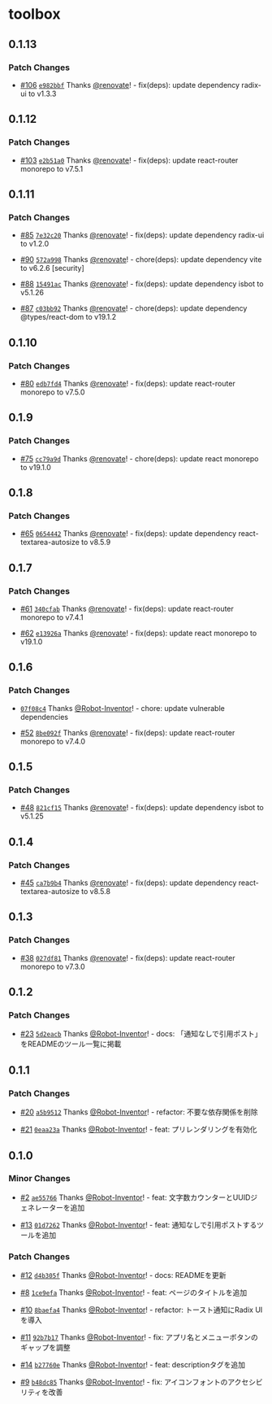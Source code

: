 # toolbox

## 0.1.13

### Patch Changes

- [#106](https://github.com/Robot-Inventor/toolbox/pull/106) [`e982bbf`](https://github.com/Robot-Inventor/toolbox/commit/e982bbf29310572ef18a676634f1ce4a6ebaf0fc) Thanks [@renovate](https://github.com/apps/renovate)! - fix(deps): update dependency radix-ui to v1.3.3

## 0.1.12

### Patch Changes

- [#103](https://github.com/Robot-Inventor/toolbox/pull/103) [`e2b51a0`](https://github.com/Robot-Inventor/toolbox/commit/e2b51a0a2caa9a6c1e74cf09faa793b32193715d) Thanks [@renovate](https://github.com/apps/renovate)! - fix(deps): update react-router monorepo to v7.5.1

## 0.1.11

### Patch Changes

- [#85](https://github.com/Robot-Inventor/toolbox/pull/85) [`7e32c20`](https://github.com/Robot-Inventor/toolbox/commit/7e32c20da6b9e8ba593fb51ad5472b12c4009b3c) Thanks [@renovate](https://github.com/apps/renovate)! - fix(deps): update dependency radix-ui to v1.2.0

- [#90](https://github.com/Robot-Inventor/toolbox/pull/90) [`572a998`](https://github.com/Robot-Inventor/toolbox/commit/572a998d8d8b179e0cc878431817546e2097f1d0) Thanks [@renovate](https://github.com/apps/renovate)! - chore(deps): update dependency vite to v6.2.6 [security]

- [#88](https://github.com/Robot-Inventor/toolbox/pull/88) [`15491ac`](https://github.com/Robot-Inventor/toolbox/commit/15491ac62cd76ad7b13e26f9fceafc757ee46250) Thanks [@renovate](https://github.com/apps/renovate)! - fix(deps): update dependency isbot to v5.1.26

- [#87](https://github.com/Robot-Inventor/toolbox/pull/87) [`c03bb92`](https://github.com/Robot-Inventor/toolbox/commit/c03bb92b27b4e55b7d19f144983c716877d03de5) Thanks [@renovate](https://github.com/apps/renovate)! - chore(deps): update dependency @types/react-dom to v19.1.2

## 0.1.10

### Patch Changes

- [#80](https://github.com/Robot-Inventor/toolbox/pull/80) [`edb7fd4`](https://github.com/Robot-Inventor/toolbox/commit/edb7fd4da2d694f64cd65aab550fd73bda9a3bf4) Thanks [@renovate](https://github.com/apps/renovate)! - fix(deps): update react-router monorepo to v7.5.0

## 0.1.9

### Patch Changes

- [#75](https://github.com/Robot-Inventor/toolbox/pull/75) [`cc79a9d`](https://github.com/Robot-Inventor/toolbox/commit/cc79a9df1dd6ceffed120ea32067118d1e2e3e1b) Thanks [@renovate](https://github.com/apps/renovate)! - chore(deps): update react monorepo to v19.1.0

## 0.1.8

### Patch Changes

- [#65](https://github.com/Robot-Inventor/toolbox/pull/65) [`0654442`](https://github.com/Robot-Inventor/toolbox/commit/0654442abc97609fcb7aed472641cb3f411b761b) Thanks [@renovate](https://github.com/apps/renovate)! - fix(deps): update dependency react-textarea-autosize to v8.5.9

## 0.1.7

### Patch Changes

- [#61](https://github.com/Robot-Inventor/toolbox/pull/61) [`340cfab`](https://github.com/Robot-Inventor/toolbox/commit/340cfab83d7817f7114868c8b5051c3bf5e4fbe2) Thanks [@renovate](https://github.com/apps/renovate)! - fix(deps): update react-router monorepo to v7.4.1

- [#62](https://github.com/Robot-Inventor/toolbox/pull/62) [`e13926a`](https://github.com/Robot-Inventor/toolbox/commit/e13926aed6fa17af2452b98283e5fe0e82ec2ae8) Thanks [@renovate](https://github.com/apps/renovate)! - fix(deps): update react monorepo to v19.1.0

## 0.1.6

### Patch Changes

- [`07f08c4`](https://github.com/Robot-Inventor/toolbox/commit/07f08c4a9981ddfd5fbb536062cad17fde22c13e) Thanks [@Robot-Inventor](https://github.com/Robot-Inventor)! - chore: update vulnerable dependencies

- [#52](https://github.com/Robot-Inventor/toolbox/pull/52) [`8be092f`](https://github.com/Robot-Inventor/toolbox/commit/8be092fa06a8c1a621120bd4b03155d742f736ae) Thanks [@renovate](https://github.com/apps/renovate)! - fix(deps): update react-router monorepo to v7.4.0

## 0.1.5

### Patch Changes

- [#48](https://github.com/Robot-Inventor/toolbox/pull/48) [`821cf15`](https://github.com/Robot-Inventor/toolbox/commit/821cf15deccaad6a771618d0f057f8e618763bc5) Thanks [@renovate](https://github.com/apps/renovate)! - fix(deps): update dependency isbot to v5.1.25

## 0.1.4

### Patch Changes

- [#45](https://github.com/Robot-Inventor/toolbox/pull/45) [`ca7b9b4`](https://github.com/Robot-Inventor/toolbox/commit/ca7b9b4f578d9e2f61006b8f8ca63008e28c13e5) Thanks [@renovate](https://github.com/apps/renovate)! - fix(deps): update dependency react-textarea-autosize to v8.5.8

## 0.1.3

### Patch Changes

- [#38](https://github.com/Robot-Inventor/toolbox/pull/38) [`027df81`](https://github.com/Robot-Inventor/toolbox/commit/027df817cd1f41d80489e51b34daf6a7fe630f5b) Thanks [@renovate](https://github.com/apps/renovate)! - fix(deps): update react-router monorepo to v7.3.0

## 0.1.2

### Patch Changes

- [#23](https://github.com/Robot-Inventor/toolbox/pull/23) [`5d2eacb`](https://github.com/Robot-Inventor/toolbox/commit/5d2eacb96fea9c9cf9cb9eccac0d99228987472e) Thanks [@Robot-Inventor](https://github.com/Robot-Inventor)! - docs: 「通知なしで引用ポスト」をREADMEのツール一覧に掲載

## 0.1.1

### Patch Changes

- [#20](https://github.com/Robot-Inventor/toolbox/pull/20) [`a5b9512`](https://github.com/Robot-Inventor/toolbox/commit/a5b95129daa5c16d770e00d55a1f077d28301422) Thanks [@Robot-Inventor](https://github.com/Robot-Inventor)! - refactor: 不要な依存関係を削除

- [#21](https://github.com/Robot-Inventor/toolbox/pull/21) [`0eaa23a`](https://github.com/Robot-Inventor/toolbox/commit/0eaa23a80521e401c6bbb91bf2deddb1df139ff6) Thanks [@Robot-Inventor](https://github.com/Robot-Inventor)! - feat: プリレンダリングを有効化

## 0.1.0

### Minor Changes

- [#2](https://github.com/Robot-Inventor/toolbox/pull/2) [`ae55766`](https://github.com/Robot-Inventor/toolbox/commit/ae5576619e76a948283eb724835ece340faaaba9) Thanks [@Robot-Inventor](https://github.com/Robot-Inventor)! - feat: 文字数カウンターとUUIDジェネレーターを追加

- [#13](https://github.com/Robot-Inventor/toolbox/pull/13) [`01d7262`](https://github.com/Robot-Inventor/toolbox/commit/01d7262cbe9aaca5bad329889370dbe1b28e20f4) Thanks [@Robot-Inventor](https://github.com/Robot-Inventor)! - feat: 通知なしで引用ポストするツールを追加

### Patch Changes

- [#12](https://github.com/Robot-Inventor/toolbox/pull/12) [`d4b305f`](https://github.com/Robot-Inventor/toolbox/commit/d4b305f2282be89067e3634c8fdecaa90be36178) Thanks [@Robot-Inventor](https://github.com/Robot-Inventor)! - docs: READMEを更新

- [#8](https://github.com/Robot-Inventor/toolbox/pull/8) [`1ce9efa`](https://github.com/Robot-Inventor/toolbox/commit/1ce9efabd7910561959af28031e6508279337c04) Thanks [@Robot-Inventor](https://github.com/Robot-Inventor)! - feat: ページのタイトルを追加

- [#10](https://github.com/Robot-Inventor/toolbox/pull/10) [`8baefa4`](https://github.com/Robot-Inventor/toolbox/commit/8baefa497b84695080c46f561d0d53d8619f5194) Thanks [@Robot-Inventor](https://github.com/Robot-Inventor)! - refactor: トースト通知にRadix UIを導入

- [#11](https://github.com/Robot-Inventor/toolbox/pull/11) [`92b7b17`](https://github.com/Robot-Inventor/toolbox/commit/92b7b1710a3006481bfbf09bc64b08ef02a607b4) Thanks [@Robot-Inventor](https://github.com/Robot-Inventor)! - fix: アプリ名とメニューボタンのギャップを調整

- [#14](https://github.com/Robot-Inventor/toolbox/pull/14) [`b27760e`](https://github.com/Robot-Inventor/toolbox/commit/b27760e9c03ea9dcbb1efb287ea1e5eb4033c95d) Thanks [@Robot-Inventor](https://github.com/Robot-Inventor)! - feat: descriptionタグを追加

- [#9](https://github.com/Robot-Inventor/toolbox/pull/9) [`b48dc85`](https://github.com/Robot-Inventor/toolbox/commit/b48dc8589457c3237debfd1d572f000e7579dfb2) Thanks [@Robot-Inventor](https://github.com/Robot-Inventor)! - fix: アイコンフォントのアクセシビリティを改善
